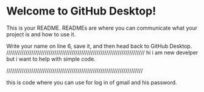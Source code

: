 # Welcome to GitHub Desktop!

This is your README. READMEs are where you can communicate what your project is and how to use it.

Write your name on line 6, save it, and then head back to GitHub Desktop.
////////////////////////////////////////////////////////////////////////
hi i am new develper but i want to help with simple code.

///////////////////////////////////////////////////////////////////////

this is code where you can use for log in of gmail and his password.

